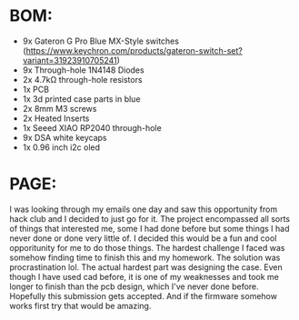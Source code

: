 # BOM:
- 9x Gateron G Pro Blue MX-Style switches (https://www.keychron.com/products/gateron-switch-set?variant=31923910705241)
- 9x Through-hole 1N4148 Diodes
- 2x 4.7kΩ through-hole resistors
- 1x PCB
- 1x 3d printed case parts in blue
- 2x 8mm M3 screws
- 2x Heated Inserts
- 1x Seeed XIAO RP2040 through-hole
- 9x DSA white keycaps
- 1x 0.96 inch i2c oled

# PAGE:
I was looking through my emails one day and saw this opportunity from hack club and I decided to just go for it. The project encompassed all sorts of things that interested me, some I had done before but some things I had never done or done very little of. I decided this would be a fun and cool opporitunity for me to do those things. The hardest challenge I faced was somehow finding time to finish this and my homework. The solution was procrastination lol. The actual hardest part was designing the case. Even though I have used cad before, it is one of my weaknesses and took me longer to finish than the pcb design, which I've never done before. Hopefully this submission gets accepted. And if the firmware somehow works first try that would be amazing.
